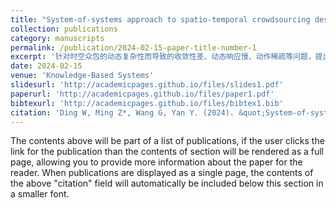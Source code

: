 ```yaml
---
title: "System-of-systems approach to spatio-temporal crowdsourcing design using improved PPO algorithm based on an invalid action"
collection: publications
category: manuscripts
permalink: /publication/2024-02-15-paper-title-number-1
excerpt: '针对时空众包的动态复杂性而导致的收敛性差、动态响应慢、动作稀疏等问题，提出了一种基于无效动作掩蔽的改进近端策略优化IAM-IPPO算法，用于时空众包体系的智能设计，实现端到端的模型训练和动态方案输出。'
date: 2024-02-15
venue: 'Knowledge-Based Systems'
slidesurl: 'http://academicpages.github.io/files/slides1.pdf'
paperurl: 'http://academicpages.github.io/files/paper1.pdf'
bibtexurl: 'http://academicpages.github.io/files/bibtex1.bib'
citation: 'Ding W, Ming Z*, Wang G, Yan Y. (2024). &quot;System-of-systems approach to spatio-temporal crowdsourcing design using improved PPO algorithm based on an invalid action.&quot; <i>Knowledge-Based Systems</i>. 285: 111381.'
---
```

The contents above will be part of a list of publications, if the user clicks the link for the publication than the contents of section will be rendered as a full page, allowing you to provide more information about the paper for the reader. When publications are displayed as a single page, the contents of the above "citation" field will automatically be included below this section in a smaller font.
